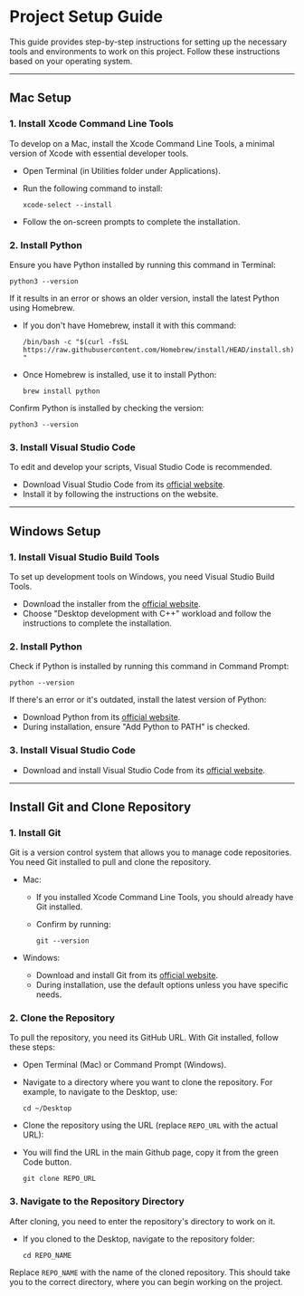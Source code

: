 Project Setup Guide
===================

This guide provides step-by-step instructions for setting up the necessary tools and environments to work on this project. Follow these instructions based on your operating system.

* * * * *

Mac Setup
---------

### 1\. Install Xcode Command Line Tools

To develop on a Mac, install the Xcode Command Line Tools, a minimal version of Xcode with essential developer tools.

-   Open Terminal (in Utilities folder under Applications).

-   Run the following command to install:

    `xcode-select --install`

-   Follow the on-screen prompts to complete the installation.

### 2\. Install Python

Ensure you have Python installed by running this command in Terminal:

`python3 --version`

If it results in an error or shows an older version, install the latest Python using Homebrew.

-   If you don't have Homebrew, install it with this command:

    `/bin/bash -c "$(curl -fsSL https://raw.githubusercontent.com/Homebrew/install/HEAD/install.sh)"`

-   Once Homebrew is installed, use it to install Python:

    `brew install python`

Confirm Python is installed by checking the version:

`python3 --version`

### 3\. Install Visual Studio Code

To edit and develop your scripts, Visual Studio Code is recommended.

-   Download Visual Studio Code from its [official website](https://code.visualstudio.com/).
-   Install it by following the instructions on the website.

* * * * *

Windows Setup
-------------

### 1\. Install Visual Studio Build Tools

To set up development tools on Windows, you need Visual Studio Build Tools.

-   Download the installer from the [official website](https://visualstudio.microsoft.com/visual-cpp-build-tools/).
-   Choose "Desktop development with C++" workload and follow the instructions to complete the installation.

### 2\. Install Python

Check if Python is installed by running this command in Command Prompt:

`python --version`

If there's an error or it's outdated, install the latest version of Python:

-   Download Python from its [official website](https://www.python.org/downloads/).
-   During installation, ensure "Add Python to PATH" is checked.

### 3\. Install Visual Studio Code

-   Download and install Visual Studio Code from its [official website](https://code.visualstudio.com/).

* * * * *

Install Git and Clone Repository
--------------------------------

### 1\. Install Git

Git is a version control system that allows you to manage code repositories. You need Git installed to pull and clone the repository.

-   Mac:

    -   If you installed Xcode Command Line Tools, you should already have Git installed.

    -   Confirm by running:

        `git --version`

-   Windows:

    -   Download and install Git from its [official website](https://git-scm.com/downloads).
    -   During installation, use the default options unless you have specific needs.

### 2\. Clone the Repository

To pull the repository, you need its GitHub URL. With Git installed, follow these steps:

-   Open Terminal (Mac) or Command Prompt (Windows).

-   Navigate to a directory where you want to clone the repository. For example, to navigate to the Desktop, use:

    `cd ~/Desktop`

-   Clone the repository using the URL (replace `REPO_URL` with the actual URL):
-   You will find the URL in the main Github page, copy it from the green Code button. 

    `git clone REPO_URL`

### 3\. Navigate to the Repository Directory

After cloning, you need to enter the repository's directory to work on it.

-   If you cloned to the Desktop, navigate to the repository folder:

    `cd REPO_NAME`

Replace `REPO_NAME` with the name of the cloned repository. This should take you to the correct directory, where you can begin working on the project.
